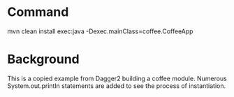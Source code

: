 
# Command
mvn clean install exec:java -Dexec.mainClass=coffee.CoffeeApp

# Background

This is a copied example from Dagger2 building a coffee module.  Numerous System.out.println statements are added to see the process of instantiation.

